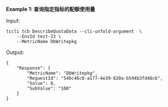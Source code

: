 **Example 1: 查询指定指标的配额使用量**



Input: 

```
tccli tcb DescribeQuotaData --cli-unfold-argument  \
    --EnvId test-23 \
    --MetricName DbWritepkg
```

Output: 
```
{
    "Response": {
        "MetricName": "DbWritepkg",
        "RequestId": "548c46c8-a177-4e39-820a-b544b3fd48c6",
        "Value": 0,
        "SubValue": "100"
    }
}
```

